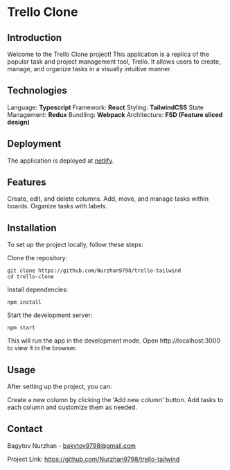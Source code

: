 # Trello Clone

## Introduction

Welcome to the Trello Clone project! This application is a replica of the popular task and project management tool, Trello. It allows users to create, manage, and organize tasks in a visually intuitive manner.

## Technologies

Language: **Typescript**
Framework: **React**
Styling: **TailwindCSS**
State Management: **Redux**
Bundling: **Webpack**
Architecture: **FSD (Feature sliced design)**

## Deployment

The application is deployed at [netlify](https://trello-clone-tailwind.netlify.app).

## Features

Create, edit, and delete columns.
Add, move, and manage tasks within boards.
Organize tasks with labels.

## Installation

To set up the project locally, follow these steps:

Clone the repository:
```node
git clone https://github.com/Nurzhan9798/trello-tailwind
cd trello-clone
``` 

Install dependencies:
```node
npm install
```
Start the development server:

```node
npm start
```
This will run the app in the development mode. Open http://localhost:3000 to view it in the browser.

## Usage

After setting up the project, you can:

Create a new column by clicking the 'Add new column' button.
Add tasks to each column and customize them as needed.

## Contact

Bagytov Nurzhan - bakytov9798@gmail.com

Project Link: https://github.com/Nurzhan9798/trello-tailwind

